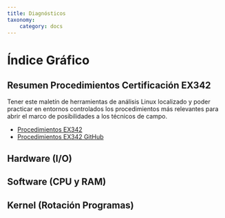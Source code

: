 ```yaml
---
title: Diagnósticos
taxonomy:
    category: docs
---
```


# Índice Gráfico
## Resumen Procedimientos Certificación EX342
Tener este maletín de herramientas de análisis Linux localizado y poder practicar en entornos controlados los procedimientos más relevantes para abrir el marco de posibilidades a los técnicos de campo.
+ [Procedimientos EX342](procedimientos.pdf?target=_blank)
+ [Procedimientos EX342 GitHub](https://gist.github.com/luckylittle/9991c6b61ed15000ca947b1153472256?target=_blank)

## Hardware (I/O)

## Software (CPU y RAM)

## Kernel (Rotación Programas)



